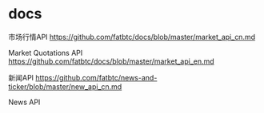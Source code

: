 # docs

市场行情API
https://github.com/fatbtc/docs/blob/master/market_api_cn.md

Market Quotations API
https://github.com/fatbtc/docs/blob/master/market_api_en.md

新闻API
https://github.com/fatbtc/news-and-ticker/blob/master/new_api_cn.md

News API

